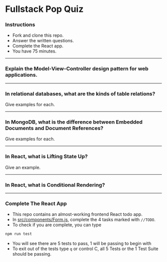 # Fullstack Pop Quiz

### Instructions
- Fork and clone this repo.
- Answer the written questions.
- Complete the React app.
- You have 75 minutes.

---

### Explain the Model-View-Controller design pattern for web applications.

---

### In relational databases, what are the kinds of table relations? 
Give examples for each.

---
### In MongoDB, what is the difference between Embedded Documents and Document References? 
Give examples for each.

---

### In React, what is Lifting State Up? 
Give an example.

---

### In React, what is Conditional Rendering?

---

### Complete The React App

- This repo contains an almost-working frontend React todo app.
- In [src/components/Form.js](src/components/Form.js), complete the 4 tasks marked with `//TODO`.
- To check if you are complete, you can type
```bash
npm run test
```
- You will see there are 5 tests to pass, 1 will be passing to begin with
- To exit out of the tests type `q` or control C, all 5 Tests or the 1 Test Suite should be passing.
